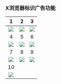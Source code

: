 ### X浏览器标识广告功能

| 1 | 2 | 3 |
| :---: | :---: | :---: |
| ![](https://mirror.ghproxy.com/https://raw.githubusercontent.com/Daidai0912/Daidai0912.github.io/main/pic/x_1.jpg) | ![](https://mirror.ghproxy.com/https://raw.githubusercontent.com/Daidai0912/Daidai0912.github.io/main/pic/x_2.jpg) | ![](https://mirror.ghproxy.com/https://raw.githubusercontent.com/Daidai0912/Daidai0912.github.io/main/pic/x_3.jpg) |
| 4 | 5 | 6 |
| ![](https://mirror.ghproxy.com/https://raw.githubusercontent.com/Daidai0912/Daidai0912.github.io/main/pic/x_4.jpg) | ![](https://mirror.ghproxy.com/https://raw.githubusercontent.com/Daidai0912/Daidai0912.github.io/main/pic/x_5.jpg) | ![](https://mirror.ghproxy.com/https://raw.githubusercontent.com/Daidai0912/Daidai0912.github.io/main/pic/x_6.jpg) |
| 7 | 8 | 9 |
| ![](https://mirror.ghproxy.com/https://raw.githubusercontent.com/Daidai0912/Daidai0912.github.io/main/pic/x_7.jpg) | ![](https://mirror.ghproxy.com/https://raw.githubusercontent.com/Daidai0912/Daidai0912.github.io/main/pic/x_8.jpg) | ![](https://mirror.ghproxy.com/https://raw.githubusercontent.com/Daidai0912/Daidai0912.github.io/main/pic/x_9.jpg) |
| 10 | | |
| ![](https://mirror.ghproxy.com/https://raw.githubusercontent.com/Daidai0912/Daidai0912.github.io/main/pic/x_10.jpg) | | |
